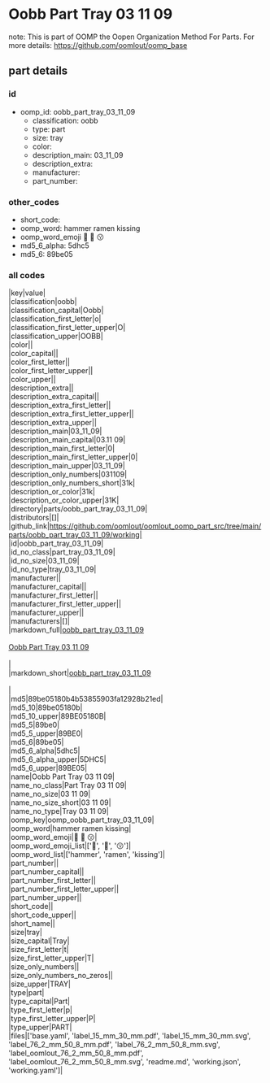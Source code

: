 # Oobb Part Tray 03 11 09  

note: This is part of OOMP the Oopen Organization Method For Parts. For more details: https://github.com/oomlout/oomp_base

##  part details





### id
* oomp_id: oobb_part_tray_03_11_09
  * classification: oobb
  * type: part
  * size: tray
  * color: 
  * description_main: 03_11_09
  * description_extra: 
  * manufacturer: 
  * part_number: 

### other_codes
* short_code: 
* oomp_word: hammer ramen kissing
* oomp_word_emoji :hammer: :ramen: :kissing:
* md5_6_alpha: 5dhc5
* md5_6: 89be05

### all codes 
|key|value|  
|classification|oobb|  
|classification_capital|Oobb|  
|classification_first_letter|o|  
|classification_first_letter_upper|O|  
|classification_upper|OOBB|  
|color||  
|color_capital||  
|color_first_letter||  
|color_first_letter_upper||  
|color_upper||  
|description_extra||  
|description_extra_capital||  
|description_extra_first_letter||  
|description_extra_first_letter_upper||  
|description_extra_upper||  
|description_main|03_11_09|  
|description_main_capital|03.11 09|  
|description_main_first_letter|0|  
|description_main_first_letter_upper|0|  
|description_main_upper|03_11_09|  
|description_only_numbers|031109|  
|description_only_numbers_short|31k|  
|description_or_color|31k|  
|description_or_color_upper|31K|  
|directory|parts/oobb_part_tray_03_11_09|  
|distributors|[]|  
|github_link|https://github.com/oomlout/oomlout_oomp_part_src/tree/main/parts/oobb_part_tray_03_11_09/working|  
|id|oobb_part_tray_03_11_09|  
|id_no_class|part_tray_03_11_09|  
|id_no_size|03_11_09|  
|id_no_type|tray_03_11_09|  
|manufacturer||  
|manufacturer_capital||  
|manufacturer_first_letter||  
|manufacturer_first_letter_upper||  
|manufacturer_upper||  
|manufacturers|[]|  
|markdown_full|[oobb_part_tray_03_11_09](https://github.com/oomlout/oomlout_oomp_part_src/tree/main/parts/oobb_part_tray_03_11_09/working)<br>[](https://github.com/oomlout/oomlout_oomp_part_src/tree/main/parts/oobb_part_tray_03_11_09/working)<br>[Oobb Part Tray 03 11 09](https://github.com/oomlout/oomlout_oomp_part_src/tree/main/parts/oobb_part_tray_03_11_09/working)<br><br>|  
|markdown_short|[oobb_part_tray_03_11_09](https://github.com/oomlout/oomlout_oomp_part_src/tree/main/parts/oobb_part_tray_03_11_09/working)<br><br>|  
|md5|89be05180b4b53855903fa12928b21ed|  
|md5_10|89be05180b|  
|md5_10_upper|89BE05180B|  
|md5_5|89be0|  
|md5_5_upper|89BE0|  
|md5_6|89be05|  
|md5_6_alpha|5dhc5|  
|md5_6_alpha_upper|5DHC5|  
|md5_6_upper|89BE05|  
|name|Oobb Part Tray 03 11 09|  
|name_no_class|Part Tray 03 11 09|  
|name_no_size|03 11 09|  
|name_no_size_short|03 11 09|  
|name_no_type|Tray 03 11 09|  
|oomp_key|oomp_oobb_part_tray_03_11_09|  
|oomp_word|hammer ramen kissing|  
|oomp_word_emoji|:hammer: :ramen: :kissing:|  
|oomp_word_emoji_list|[':hammer:', ':ramen:', ':kissing:']|  
|oomp_word_list|['hammer', 'ramen', 'kissing']|  
|part_number||  
|part_number_capital||  
|part_number_first_letter||  
|part_number_first_letter_upper||  
|part_number_upper||  
|short_code||  
|short_code_upper||  
|short_name||  
|size|tray|  
|size_capital|Tray|  
|size_first_letter|t|  
|size_first_letter_upper|T|  
|size_only_numbers||  
|size_only_numbers_no_zeros||  
|size_upper|TRAY|  
|type|part|  
|type_capital|Part|  
|type_first_letter|p|  
|type_first_letter_upper|P|  
|type_upper|PART|  
|files|['base.yaml', 'label_15_mm_30_mm.pdf', 'label_15_mm_30_mm.svg', 'label_76_2_mm_50_8_mm.pdf', 'label_76_2_mm_50_8_mm.svg', 'label_oomlout_76_2_mm_50_8_mm.pdf', 'label_oomlout_76_2_mm_50_8_mm.svg', 'readme.md', 'working.json', 'working.yaml']|  
